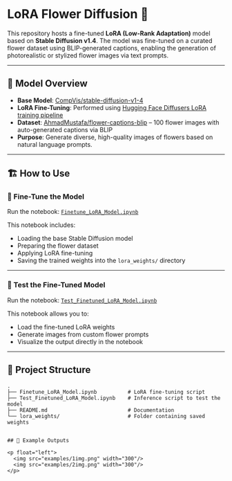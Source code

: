 # LoRA Flower Diffusion 🌸

This repository hosts a fine-tuned **LoRA (Low-Rank Adaptation)** model based on **Stable Diffusion v1.4**. The model was fine-tuned on a curated flower dataset using BLIP-generated captions, enabling the generation of photorealistic or stylized flower images via text prompts.

---

## 🧠 Model Overview

- **Base Model**: [CompVis/stable-diffusion-v1-4](https://huggingface.co/CompVis/stable-diffusion-v1-4)
- **LoRA Fine-Tuning**: Performed using [Hugging Face Diffusers LoRA training pipeline](https://huggingface.co/docs/diffusers/training/lora)
- **Dataset**: [AhmadMustafa/flower-captions-blip](https://huggingface.co/datasets/AhmadMustafa/flower-captions-blip) – 100 flower images with auto-generated captions via BLIP
- **Purpose**: Generate diverse, high-quality images of flowers based on natural language prompts.

---

## 🏗️ How to Use

### 🚀 Fine-Tune the Model

Run the notebook: [`Finetune_LoRA_Model.ipynb`](./Finetune_LoRA_Model.ipynb)

This notebook includes:
- Loading the base Stable Diffusion model
- Preparing the flower dataset
- Applying LoRA fine-tuning
- Saving the trained weights into the `lora_weights/` directory

---

### 🧪 Test the Fine-Tuned Model

Run the notebook: [`Test_Finetuned_LoRA_Model.ipynb`](./Test_Finetuned_LoRA_Model.ipynb)

This notebook allows you to:
- Load the fine-tuned LoRA weights
- Generate images from custom flower prompts
- Visualize the output directly in the notebook

---

## 📂 Project Structure

```plaintext
.
├── Finetune_LoRA_Model.ipynb          # LoRA fine-tuning script
├── Test_Finetuned_LoRA_Model.ipynb    # Inference script to test the model
├── README.md                          # Documentation
└── lora_weights/                      # Folder containing saved weights


## 🌸 Example Outputs

<p float="left">
  <img src="examples/1img.png" width="300"/>
  <img src="examples/2img.png" width="300"/>
</p>
